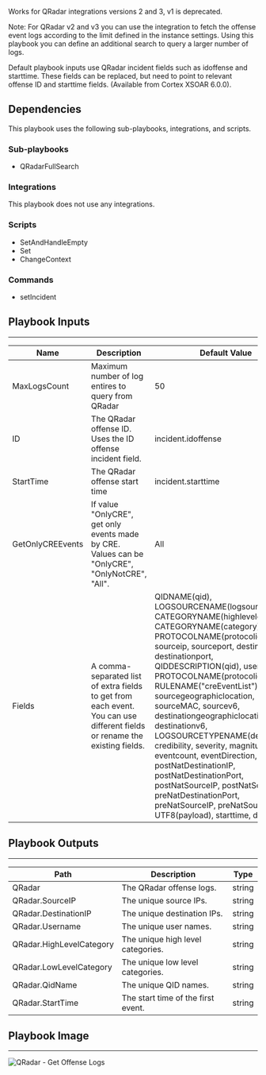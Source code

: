 Works for QRadar integrations versions 2 and 3, v1 is deprecated.

Note: For QRadar v2 and v3 you can use the integration to fetch the offense event logs according to the limit defined in the instance settings. Using this playbook you can define an additional search to query a larger number of logs.

Default playbook inputs use QRadar incident fields such as idoffense and starttime. These fields can be replaced, but need to point to relevant offense ID and starttime fields.  (Available from Cortex XSOAR 6.0.0). 

## Dependencies
This playbook uses the following sub-playbooks, integrations, and scripts.

### Sub-playbooks
* QRadarFullSearch

### Integrations
This playbook does not use any integrations.

### Scripts
* SetAndHandleEmpty
* Set
* ChangeContext

### Commands
* setIncident

## Playbook Inputs
---

| **Name** | **Description** | **Default Value** | **Required** |
| --- | --- | --- | --- |
| MaxLogsCount | Maximum number of log entires to query from QRadar | 50 | Optional |
| ID | The QRadar offense ID. Uses the ID offense incident field. | incident.idoffense | Required |
| StartTime | The QRadar offense start time | incident.starttime | Required |
| GetOnlyCREEvents | If value "OnlyCRE", get only events made by CRE.<br/>Values can be "OnlyCRE", "OnlyNotCRE", "All". | All | Optional |
| Fields | A comma-separated list of extra fields to get from each event.<br/>You can use different fields or rename the existing fields. | QIDNAME(qid), LOGSOURCENAME(logsourceid), CATEGORYNAME(highlevelcategory), CATEGORYNAME(category), PROTOCOLNAME(protocolid), sourceip, sourceport, destinationip, destinationport, QIDDESCRIPTION(qid), username, PROTOCOLNAME(protocolid), RULENAME("creEventList"), sourcegeographiclocation, sourceMAC, sourcev6, destinationgeographiclocation, destinationv6, LOGSOURCETYPENAME(devicetype), credibility, severity, magnitude, eventcount, eventDirection, postNatDestinationIP, postNatDestinationPort, postNatSourceIP, postNatSourcePort, preNatDestinationPort, preNatSourceIP, preNatSourcePort, UTF8(payload), starttime, devicetime | Optional |

## Playbook Outputs
---

| **Path** | **Description** | **Type** |
| --- | --- | --- |
| QRadar | The QRadar offense logs. | string |
| QRadar.SourceIP | The unique source IPs. | string |
| QRadar.DestinationIP | The unique destination IPs. | string |
| QRadar.Username | The unique user names. | string |
| QRadar.HighLevelCategory | The unique high level categories. | string |
| QRadar.LowLevelCategory | The unique low level categories. | string |
| QRadar.QidName | The unique QID names. | string |
| QRadar.StartTime | The start time of the first event. | string |

## Playbook Image
---
![QRadar - Get Offense Logs](../doc_files/QRadar_-_Get_Offense_Logs.png)
